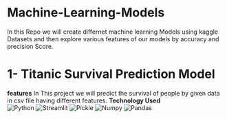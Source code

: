 # Machine-Learning-Models
In this Repo we will create differnet machine learning Models using kaggle Datasets and then explore various features of our models by accuracy and precision Score.
# 1- Titanic Survival Prediction Model
**features** In This project we will predict the survival of people by given data in csv file having different features.
**Technology Used** <br>
 ![Python](https://img.shields.io/badge/Python-306998?style=for-the-badge&logo=python&logoColor=white&color=306998)
 ![Streamlit](https://img.shields.io/badge/Streamlit-FF4B4F?style=for-the-badge&logo=streamlit&logoColor=white&color=FF4B4F)
 ![Pickle](https://img.shields.io/badge/Pickle-FFA500?style=for-the-badge&logo=python&logoColor=white&color=FFA500)
 ![Numpy](https://img.shields.io/badge/Numpy-FFA500?style=for-the-badge&logo=python&logoColor=white&color=FFC500)
 ![Pandas](https://img.shields.io/badge/Pandas-1E90FF?style=for-the-badge&logo=python&logoColor=white&color=1E90FF)
